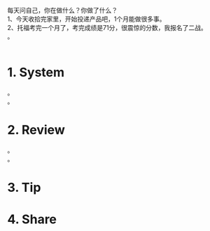 每天问自己，你在做什么？你做了什么？</br>
1、今天收拾完家里，开始投递产品吧，1个月能做很多事。</br>
2、托福考完一个月了，考完成绩是71分，很震惊的分数，我报名了二战。</br>
。</br>
</br>
# 1. System 
。</br>
。</br>

# 2. Review 
。</br>
。</br>

# 3. Tip 
### 


# 4. Share 
### 
</br>
</br>
</br>
</br>
 </br>
</br>
 </br>
</br>

</br>

```

```
